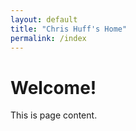 ```yaml
---
layout: default
title: "Chris Huff's Home"
permalink: /index
---
```

# Welcome!
This is page content.